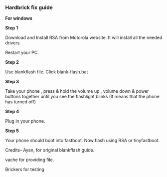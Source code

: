 ### Hardbrick fix guide

**For windows**

**Step 1**

Download and Install RSA from Motorola website. It will install all the needed drivers. 

Restart your PC.

**Step 2**

Use blankflash file. Click blank-flash.bat

**Step 3**

Take your phone , press & hold the volume up , volume down & power buttons together until you see the flashlight blinks (It means that the phone has turned off)

**Step 4**

Plug in your phone. 

**Step 5**

Your phone should boot into fastboot. Now flash using RSA or tinyfastboot.

Credits- Ayan, for original blankflash guide.

vache for providing file.

Brickers for testing

